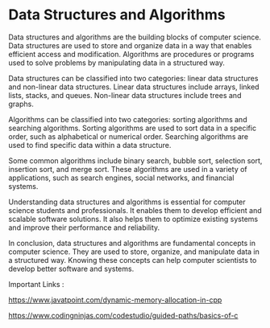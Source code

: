 # Data Structures and Algorithms

Data structures and algorithms are the building blocks of computer science. Data structures are used to store and organize data in a way that enables efficient access and modification. Algorithms are procedures or programs used to solve problems by manipulating data in a structured way.

Data structures can be classified into two categories: linear data structures and non-linear data structures. Linear data structures include arrays, linked lists, stacks, and queues. Non-linear data structures include trees and graphs.

Algorithms can be classified into two categories: sorting algorithms and searching algorithms. Sorting algorithms are used to sort data in a specific order, such as alphabetical or numerical order. Searching algorithms are used to find specific data within a data structure.

Some common algorithms include binary search, bubble sort, selection sort, insertion sort, and merge sort. These algorithms are used in a variety of applications, such as search engines, social networks, and financial systems.

Understanding data structures and algorithms is essential for computer science students and professionals. It enables them to develop efficient and scalable software solutions. It also helps them to optimize existing systems and improve their performance and reliability.

In conclusion, data structures and algorithms are fundamental concepts in computer science. They are used to store, organize, and manipulate data in a structured way. Knowing these concepts can help computer scientists to develop better software and systems.

Important Links : 

https://www.javatpoint.com/dynamic-memory-allocation-in-cpp

https://www.codingninjas.com/codestudio/guided-paths/basics-of-c